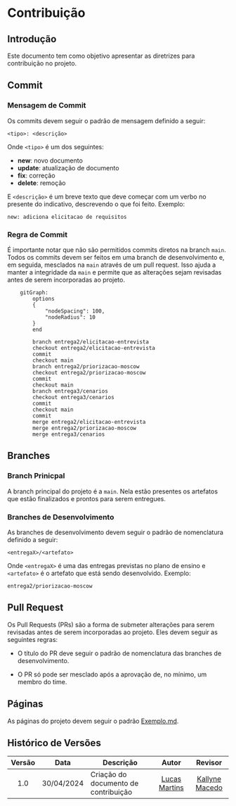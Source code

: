 # Contribuição

## Introdução

Este documento tem como objetivo apresentar as diretrizes para contribuição no projeto.

## Commit

### Mensagem de Commit

Os commits devem seguir o padrão de mensagem definido a seguir:

```plaintext
<tipo>: <descrição>
```

Onde `<tipo>` é um dos seguintes:

- **new**: novo documento
- **update**: atualização de documento
- **fix**: correção 
- **delete**: remoção


E `<descrição>` é um breve texto que deve começar com um verbo no presente do indicativo, descrevendo o que foi feito. Exemplo:

```plaintext
new: adiciona elicitacao de requisitos
```

### Regra de Commit

É importante notar que não são permitidos commits diretos na branch `main`. Todos os commits devem ser feitos em uma branch de desenvolvimento e, em seguida, mesclados na `main` através de um pull request. Isso ajuda a manter a integridade da `main` e permite que as alterações sejam revisadas antes de serem incorporadas ao projeto.

```mermaid
    gitGraph:
        options
        {
            "nodeSpacing": 100,
            "nodeRadius": 10
        }
        end

        branch entrega2/elicitacao-entrevista
        checkout entrega2/elicitacao-entrevista
        commit
        checkout main
        branch entrega2/priorizacao-moscow
        checkout entrega2/priorizacao-moscow
        commit
        checkout main
        branch entrega3/cenarios
        checkout entrega3/cenarios
        commit
        checkout main
        commit
        merge entrega2/elicitacao-entrevista
        merge entrega2/priorizacao-moscow
        merge entrega3/cenarios
```


## Branches

### Branch Prinicpal

A branch principal do projeto é a `main`. Nela estão presentes os artefatos que estão finalizados e prontos para serem entregues.

### Branches de Desenvolvimento

As branches de desenvolvimento devem seguir o padrão de nomenclatura definido a seguir:

```plaintext
<entregaX>/<artefato>
```

Onde `<entregaX>` é uma das entregas previstas no plano de ensino e `<artefato>` é o artefato que está sendo desenvolvido. Exemplo:

```plaintext
entrega2/priorizacao-moscow
```

## Pull Request

Os Pull Requests (PRs) são a forma de submeter alterações para serem revisadas antes de serem incorporadas ao projeto. Eles devem seguir as seguintes regras:

- O título do PR deve seguir o padrão de nomenclatura das branches de desenvolvimento.
<!-- - O corpo do PR deve conter uma descrição detalhada das alterações realizadas. -->
- O PR só pode ser mesclado após a aprovação de, no mínimo, um membro do time.

## Páginas

As páginas do projeto devem seguir o padrão [Exemplo.md](./exemplo.md).

## Histórico de Versões

| Versão |    Data    | Descrição                                       |                      Autor                      |                     Revisor                     |
| :----: | :--------: | ----------------------------------------------- | :---------------------------------------------: | :---------------------------------------------: |
|  1.0   | 30/04/2024 | Criação do documento de contribuição |  [Lucas Martins](https://github.com/martinsglucas)   | [Kallyne Macedo](https://github.com/kalipassos) |